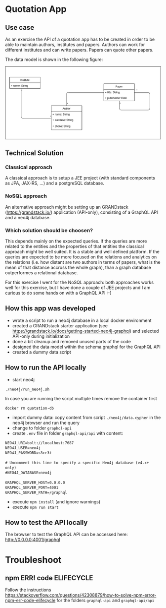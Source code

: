 # Quotation App

## Use case
As an exercise the API of a quotation app has to be created in order to be able to maintain authors, institutes and papers. Authors can work for different institutes and can write papers. Papers can quote other papers. 

The data model is shown in the following figure:

![Data model quotation app](doc/data_model.png)

## Technical Solution

### Classical approach
A classical approach is to setup a JEE project (with standard components as JPA, JAX-RS, ...) and a postgreSQL database. 

### NoSQL approach
An alternative approach might be setting up an GRANDstack (https://grandstack.io/) application (API-only), consisting of a GraphQL API and a neo4j database.

### Which solution should be choosen?
This depends mainly on the expected queries. If the queries are more related to the entities and the properties of that entities the classical approach might be well suited. It is a stable and well defined platform. 
If the queries are expected to be more focused on the relations and analytics on the relations (i.e. how distant are two authors in terms of papers, what is the mean of that distance accross the whole graph), than a graph database outperformes a relational database.

For this exercise I went for the NoSQL approach: both approaches works well for this exercise, but I have done a couple of JEE projects and I am curious to do some hands on with a GraphQL API :-)

## How this app was developed
- wrote a script to run a neo4j database in a local docker environment
- created a GRANDstack starter application (see https://grandstack.io/docs/getting-started-neo4j-graphql) and selected API-only during initialization
- done a bit cleanup and removed unused parts of the code
- designed the data model within the schema.graphql for the GraphQL API
- created a dummy data script 

## How to run the API locally
- start neo4j
```
./neo4j/run_neo4j.sh
```
In case you are running the script multiple times remove the container first
```
docker rm quotation-db
```
- import dummy data: copy content from script ```./neo4j/data.cypher``` in the neo4j browser and run the query
- change to folder ```graphql-api```
- create ```.env``` file in folder ```graphql-api/api``` with content:
```
NEO4J_URI=bolt://localhost:7687
NEO4J_USER=neo4j
NEO4J_PASSWORD=s3cr3t

# Uncomment this line to specify a specific Neo4j database (v4.x+ only)
#NEO4J_DATABASE=neo4j

GRAPHQL_SERVER_HOST=0.0.0.0
GRAPHQL_SERVER_PORT=4001
GRAPHQL_SERVER_PATH=/graphql
```
- execute ```npm install``` (and ignore warnings)
- execute ```npm run start```

## How to test the API locally
The browser to test the GraphQL API can be accessed here: http://0.0.0.0:4001/graphql

# Troubleshoot

## npm ERR! code ELIFECYCLE
Follow the instructions https://stackoverflow.com/questions/42308879/how-to-solve-npm-error-npm-err-code-elifecycle for the folders ```graphql-api``` and ```graphql-api/api```